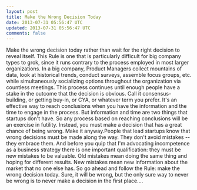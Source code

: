 ```yaml
---
layout: post
title: Make the Wrong Decision Today
date: 2013-07-31 05:56:47 UTC
updated: 2013-07-31 05:56:47 UTC
comments: false
---
```


Make the wrong decision today rather than wait for the right decision to reveal itself.  This Rule is one that is particularly difficult for big company types to grok, since it runs contrary to the process employed in most larger organizations.
In a big company, Product Managers collect mountains of data, look at historical trends, conduct surveys, assemble focus groups, etc. while simultaneously socializing options throughout the organization via countless meetings. This process continues until enough people have a stake in the outcome that the decision is obvious. Call it consensus-building, or getting buy-in, or CYA, or whatever term you prefer. It's an effective way to reach conclusions when you have the information and the time to engage in the process.
But information and time are two things that startups don't have. So any process based on reaching conclusions will be an exercise in futility. Instead, you must make a decision that has a great chance of being wrong. Make it anyway.People that lead startups know that wrong decisions must be made along the way. They don't avoid mistakes -- they embrace them. And before you quip that I'm advocating incompetence as a business strategy there is one important qualification: they must be new mistakes to be valuable. Old mistakes mean doing the same thing and hoping for different results. New mistakes mean new information about the market that no one else has.
So go ahead and follow the Rule: make the wrong decision today. Sure, it will be wrong, but the only sure way to never be wrong is to never make a decision in the first place....